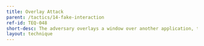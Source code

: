 ```yaml
---
title: Overlay Attack
parent: /tactics/14-fake-interaction
ref-id: TEQ-048
short-desc: The adversary overlays a window over another application, to alter the information displayed to a user or allow them to steal user input. 
layout: technique
---
```

